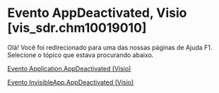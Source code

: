 
# Evento AppDeactivated, Visio [vis_sdr.chm10019010]

Olá! Você foi redirecionado para uma das nossas páginas de Ajuda F1. Selecione o tópico que estava procurando abaixo.

[Evento Application.AppDeactivated (Visio)](http://msdn.microsoft.com/library/362bb2fb-91a2-01be-e686-3bf076388341%28Office.15%29.aspx)

[Evento InvisibleApp.AppDeactivated (Visio)](http://msdn.microsoft.com/library/1ec2fc2f-8c57-3aa0-acff-c57bf1136bb6%28Office.15%29.aspx)

